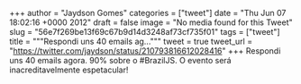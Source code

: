 
+++
author = "Jaydson Gomes"
categories = ["tweet"]
date = "Thu Jun 07 18:02:16 +0000 2012"
draft = false
image = "No media found for this Tweet"
slug = "56e7f269be13f69c67b9d14d3248af73cf735f01"
tags = ["tweet"]
title = """Respondi uns 40 emails ag..."""
tweet = true
tweet_url = "https://twitter.com/jaydson/status/210793816612028416"
+++
Respondi uns 40 emails agora. 90% sobre o #BrazilJS. O evento será inacreditavelmente espetacular!
